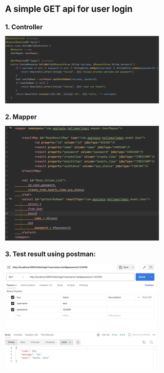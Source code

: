 # A simple GET api for user login
## 1. Controller
![this is controller code](imgs/controller.png)
## 2. Mapper
![this is mapper code](imgs/mapper.png)
## 3. Test result using postman:
![this is test result](imgs/postman.png)